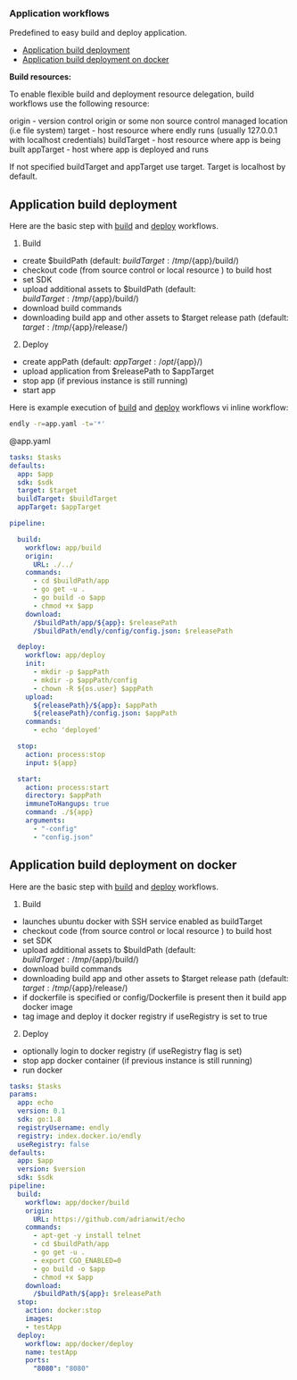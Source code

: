 ### Application workflows

Predefined to easy build and deploy application.

- [Application build deployment](#build)
- [Application build deployment on docker](#deployment)


**Build resources:**

To enable flexible build and deployment resource delegation, build workflows use the following resource:

origin - version control origin or some non source control managed location (i.e file system)
target - host resource where endly runs (usually 127.0.0.1 with localhost credentials)
buildTarget  - host resource where app is being built
appTarget - host where app is deployed and runs

If not specified  buildTarget and appTarget use target.
Target is localhost by default.


<a name="build"></a>
## Application build deployment


Here are the basic step with [build](build/build.csv) and [deploy](deploy/deploy.csv) workflows.

1) Build
- create $buildPath (default: $buildTarget:/tmp/${app}/build/)
- checkout code (from source control or local resource ) to build host
- set SDK
- upload additional assets to $buildPath (default: $buildTarget:/tmp/${app}/build/)
- download build commands
- downloading build app and other assets to $target release path  (default: $target:/tmp/${app}/release/)
2) Deploy
- create appPath (default: $appTarget:/opt/${app}/)
- upload application from $releasePath to $appTarget
- stop app (if previous instance is still running)
- start app

Here is example execution of [build](build/build.csv) and [deploy](deploy/deploy.csv) workflows vi inline workflow:

```bash
endly -r=app.yaml -t='*'
```


@app.yaml
```yaml
tasks: $tasks
defaults:
  app: $app
  sdk: $sdk
  target: $target
  buildTarget: $buildTarget
  appTarget: $appTarget

pipeline:

  build:
    workflow: app/build
    origin:
      URL: ./../
    commands:
      - cd $buildPath/app
      - go get -u .
      - go build -o $app
      - chmod +x $app
    download:
      /$buildPath/app/${app}: $releasePath
      /$buildPath/endly/config/config.json: $releasePath

  deploy:
    workflow: app/deploy
    init:
      - mkdir -p $appPath
      - mkdir -p $appPath/config
      - chown -R ${os.user} $appPath
    upload:
      ${releasePath}/${app}: $appPath
      ${releasePath}/config.json: $appPath
    commands:
      - echo 'deployed'

  stop:
    action: process:stop
    input: ${app}

  start:
    action: process:start
    directory: $appPath
    immuneToHangups: true
    command: ./${app}
    arguments:
      - "-config"
      - "config.json"

```

<a name="deployment"></a>
## Application build deployment on docker



Here are the basic step with [build](docker/build/build.csv) and [deploy](docker/deploy/deploy.csv) workflows.

1) Build
- launches ubuntu docker with SSH service enabled as buildTarget
- checkout code (from source control or local resource ) to build host
- set SDK
- upload additional assets to $buildPath (default: $buildTarget:/tmp/${app}/build/)
- download build commands
- downloading build app and other assets to $target release path  (default: $target:/tmp/${app}/release/)
- if dockerfile is specified or config/Dockerfile is present then it build app docker image
- tag image and deploy it docker registry if useRegistry is set to true

2) Deploy
- optionally login to docker registry (if useRegistry flag is set)
- stop app docker container (if previous instance is still running)
- run docker



```yaml
tasks: $tasks
params:
  app: echo
  version: 0.1
  sdk: go:1.8
  registryUsername: endly
  registry: index.docker.io/endly
  useRegistry: false
defaults:
  app: $app
  version: $version
  sdk: $sdk
pipeline:
  build:
    workflow: app/docker/build
    origin:
      URL: https://github.com/adrianwit/echo
    commands:
      - apt-get -y install telnet
      - cd $buildPath/app
      - go get -u .
      - export CGO_ENABLED=0
      - go build -o $app
      - chmod +x $app
    download:
      /$buildPath/${app}: $releasePath
  stop:
    action: docker:stop
    images:
    - testApp
  deploy:
    workflow: app/docker/deploy
    name: testApp
    ports:
      "8080": "8080"

```
